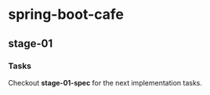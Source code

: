 # spring-boot-cafe

## stage-01

### Tasks
Checkout **stage-01-spec** for the next implementation tasks.
